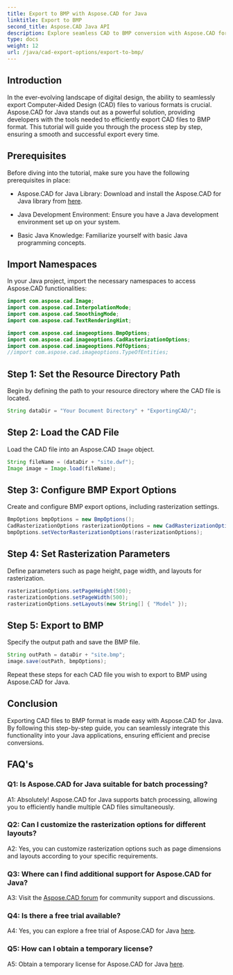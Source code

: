 ```yaml
---
title: Export to BMP with Aspose.CAD for Java
linktitle: Export to BMP
second_title: Aspose.CAD Java API
description: Explore seamless CAD to BMP conversion with Aspose.CAD for Java. Follow our step-by-step guide for efficient and precise exports.
type: docs
weight: 12
url: /java/cad-export-options/export-to-bmp/
---
```

## Introduction

In the ever-evolving landscape of digital design, the ability to seamlessly export Computer-Aided Design (CAD) files to various formats is crucial. Aspose.CAD for Java stands out as a powerful solution, providing developers with the tools needed to efficiently export CAD files to BMP format. This tutorial will guide you through the process step by step, ensuring a smooth and successful export every time.

## Prerequisites

Before diving into the tutorial, make sure you have the following prerequisites in place:

- Aspose.CAD for Java Library: Download and install the Aspose.CAD for Java library from [here](https://releases.aspose.com/cad/java/).

- Java Development Environment: Ensure you have a Java development environment set up on your system.

- Basic Java Knowledge: Familiarize yourself with basic Java programming concepts.

## Import Namespaces

In your Java project, import the necessary namespaces to access Aspose.CAD functionalities:

```java
import com.aspose.cad.Image;
import com.aspose.cad.InterpolationMode;
import com.aspose.cad.SmoothingMode;
import com.aspose.cad.TextRenderingHint;

import com.aspose.cad.imageoptions.BmpOptions;
import com.aspose.cad.imageoptions.CadRasterizationOptions;
import com.aspose.cad.imageoptions.PdfOptions;
//import com.aspose.cad.imageoptions.TypeOfEntities;
```

## Step 1: Set the Resource Directory Path

Begin by defining the path to your resource directory where the CAD file is located.

```java
String dataDir = "Your Document Directory" + "ExportingCAD/";
```

## Step 2: Load the CAD File

Load the CAD file into an Aspose.CAD `Image` object.

```java
String fileName = (dataDir + "site.dwf");
Image image = Image.load(fileName);
```

## Step 3: Configure BMP Export Options

Create and configure BMP export options, including rasterization settings.

```java
BmpOptions bmpOptions = new BmpOptions();
CadRasterizationOptions rasterizationOptions = new CadRasterizationOptions();
bmpOptions.setVectorRasterizationOptions(rasterizationOptions);
```

## Step 4: Set Rasterization Parameters

Define parameters such as page height, page width, and layouts for rasterization.

```java
rasterizationOptions.setPageHeight(500);
rasterizationOptions.setPageWidth(500);
rasterizationOptions.setLayouts(new String[] { "Model" });
```

## Step 5: Export to BMP

Specify the output path and save the BMP file.

```java
String outPath = dataDir + "site.bmp";
image.save(outPath, bmpOptions);
```

Repeat these steps for each CAD file you wish to export to BMP using Aspose.CAD for Java.

## Conclusion

Exporting CAD files to BMP format is made easy with Aspose.CAD for Java. By following this step-by-step guide, you can seamlessly integrate this functionality into your Java applications, ensuring efficient and precise conversions.

## FAQ's

### Q1: Is Aspose.CAD for Java suitable for batch processing?

A1: Absolutely! Aspose.CAD for Java supports batch processing, allowing you to efficiently handle multiple CAD files simultaneously.

### Q2: Can I customize the rasterization options for different layouts?

A2: Yes, you can customize rasterization options such as page dimensions and layouts according to your specific requirements.

### Q3: Where can I find additional support for Aspose.CAD for Java?

A3: Visit the [Aspose.CAD forum](https://forum.aspose.com/c/cad/19) for community support and discussions.

### Q4: Is there a free trial available?

A4: Yes, you can explore a free trial of Aspose.CAD for Java [here](https://releases.aspose.com/).

### Q5: How can I obtain a temporary license?

A5: Obtain a temporary license for Aspose.CAD for Java [here](https://purchase.aspose.com/temporary-license/).
